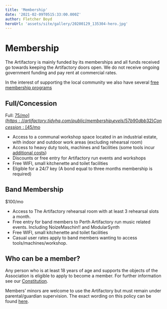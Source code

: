 ```yaml
---
title: 'Membership'
date: '2021-02-09T0515:33:00.000Z'
author: Fletcher Boyd
heroUrl: 'assets/site/gallery/20200129_135304-hero.jpg'
---
```


# Membership

The Artifactory is mainly funded by its memberships and all funds received go towards keeping the Artifactory doors open. We do not receive ongoing government funding and pay rent at commercial rates.

In the interest of supporting the local community we also have several [free membership programs](/pages/membership)

## Full/Concession

Full: [$75/mo](https://artifactory.tidyhq.com/public/membership_levels/57b90dbb32)
Concession: [$45/mo](https://artifactory.tidyhq.com/public/membership_levels/53401b970f)

- Access to a communal workshop space located in an industrial estate, with indoor and outdoor work areas (excluding rehearsal room)
- Access to heavy duty tools, machines and facilities (some tools incur [additional costs](https://wiki.artifactory.org.au/doku.php?id=committee:committeerulings#tool_usage_fees))
- Discounts or free entry for Artifactory run events and workshops
- Free WIFI, small kitchenette and toilet facilities
- Eligible for a 24/7 key (A bond equal to three months membership is required)

## Band Membership

$100/mo

- Access to The Artifactory rehearsal room with at least 3 rehearsal slots a month.
- Free entry for band members to Perth Artifactory run music related events. Including NoizeMaschin!! and ModularSynth
- Free WIFI, small kitchenette and toilet facilities
- Casual user rates apply to band members wanting to access tools/machines/workshop.

## Who can be a member?

Any person who is at least 18 years of age and supports the objects of the Association is eligible to apply to become a member. For further information see our [Constitution](https://wiki.artifactory.org.au/constitution).

Members’ minors are welcome to use the Artifactory but must remain under parental/guardian supervision. The exact wording on this policy can be found [here](https://wiki.artifactory.org.au/doku.php?id=committee:committeerulings#minors_in_the_space).